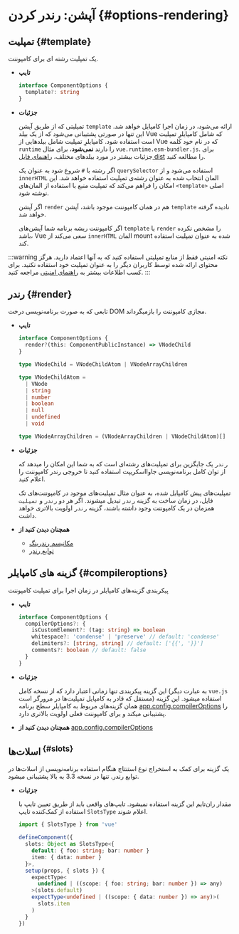 # آپشن: رندر کردن {#options-rendering}

## تمپلیت {#template}

یک تمپلیت رشته ای برای کامپوننت.

- **تایپ**

  ```ts
  interface ComponentOptions {
    template?: string
  }
  ```

- **جزئیات**

  تمپلیتی که از طریق آپشن `template` ارائه می‌شود، در زمان اجرا کامپایل خواهد شد. این تنها در صورتی پشتیبانی می‌شود که از یک بیلد Vue که شامل کامپایلرِ تمپلیت است استفاده شود. کامپایلرِ تمپلیت شامل بیلدهایی از Vue که در نام خود کلمه `runtime` را دارند **نمی‌شود**، برای مثال `vue.runtime.esm-bundler.js`. برای جزئیات بیشتر در مورد بیلد‌های مختلف، [راهنمای فایل dist](https://github.com/vuejs/core/tree/main/packages/vue#which-dist-file-to-use) را مطالعه کنید.

  اگر رشته با `#` شروع شود به عنوان یک `querySelector` استفاده می‌شود و از `innerHTML` المان انتخاب شده به عنوان رشته‌ی تمپلیت استفاده خواهد شد. این امکان را فراهم می‌کند که تمپلیت منبع با استفاده از المان‌های `<template>` اصلی نوشته شود.

  اگر آپشن `render` هم در همان کامپوننت موجود باشد، آپشن `template` نادیده گرفته خواهد شد.

  اگر کامپوننت ریشه برنامه شما آپشن‌های `template` یا `render` را مشخص نکرده باشد، Vue سعی می‌کند از `innerHTML` المان mount شده به عنوان تمپلیت استفاده کند.

:::warning نکته امنیتی
فقط از منابع تمپلیتی استفاده کنید که به آنها اعتماد دارید. هرگز محتوای ارائه شده توسط کاربران دیگر را به عنوان تمپلیت خود استفاده نکنید. برای کسب اطلاعات بیشتر به [راهنمای امنیتی](/guide/best-practices/security#rule-no-1-never-use-non-trusted-templates) مراجعه کنید.
  :::

## رندر {#render}

تابعی که به صورت برنامه‌نویسی درخت DOM مجازی کامپوننت را بازمیگرداند.

- **تایپ**

  ```ts
  interface ComponentOptions {
    render?(this: ComponentPublicInstance) => VNodeChild
  }

  type VNodeChild = VNodeChildAtom | VNodeArrayChildren

  type VNodeChildAtom =
    | VNode
    | string
    | number
    | boolean
    | null
    | undefined
    | void

  type VNodeArrayChildren = (VNodeArrayChildren | VNodeChildAtom)[]
  ```

- **جزئیات**

  `رندر` یک جایگزین برای تمپلیت‌های رشته‌ای است که به شما این امکان را میدهد که از توان کامل برنامه‌نویسی جاوااسکریپت استفاده کنید تا خروجی رندر کامپوننت را اعلام کنید.

  تمپلیت‌های پیش کامپایل شده، به عنوان مثال تمپلیت‌های موجود در کامپوننت‌های تک فایل، در زمان ساخت به گزینه `رندر` تبدیل میشوند. اگر هر دو `رندر` و `تمپلیت` همزمان در یک کامپوننت وجود داشته باشند، گزینه `رندر` اولویت بالاتری خواهد داشت.

- **همچنان دیدن کنید از**
  - [مکانیسم رندرینگ](/guide/extras/rendering-mechanism)
  - [توابع رندر](/guide/extras/render-function)

## گزینه های کامپایلر {#compileroptions}

پیکربندی گزینه‌های کامپایلر در زمان اجرا برای تمپلیت کامپوننت

- **تایپ**

  ```ts
  interface ComponentOptions {
    compilerOptions?: {
      isCustomElement?: (tag: string) => boolean
      whitespace?: 'condense' | 'preserve' // default: 'condense'
      delimiters?: [string, string] // default: ['{{', '}}']
      comments?: boolean // default: false
    }
  }
  ```

- **جزئیات**

  این گزینه پیکربندی تنها زمانی اعتبار دارد که از نسخه کامل (به عبارت دیگر `vue.js` مستقل که قادر به کامپایل تمپلیت‌ها در مرورگر است) استفاده میشود. این گزینه همان گزینه‌های مربوط به کامپایلر سطح برنامه [app.config.compilerOptions](/api/application#app-config-compileroptions) را پشتیبانی میکند و برای کامپوننت فعلی اولویت بالاتری دارد.

- **همچنان دیدن کنید از** [app.config.compilerOptions](/api/application#app-config-compileroptions)

## اسلات‌ها<sup class="vt-badge ts"/> {#slots}

یک گزینه برای کمک به استخراج نوع استنتاج هنگام استفاده برنامه‌نویسی از اسلات‌ها در توابع رندر. تنها در نسخه 3.3 به بالا پشتیبانی میشود.

- **جزئیات**

  مقدار ران‌تایم این گزینه استفاده نمیشود. تایپ‌های واقعی باید از طریق تعیین تایپ با استفاده از کمک‌کننده تایپ `SlotsType` اعلام شوند.

  ```ts
  import { SlotsType } from 'vue'

  defineComponent({
    slots: Object as SlotsType<{
      default: { foo: string; bar: number }
      item: { data: number }
    }>,
    setup(props, { slots }) {
      expectType<
        undefined | ((scope: { foo: string; bar: number }) => any)
      >(slots.default)
      expectType<undefined | ((scope: { data: number }) => any)>(
        slots.item
      )
    }
  })
  ```
